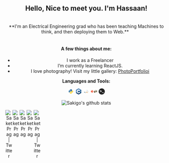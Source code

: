<div align="center">
  <h2>Hello, Nice to meet you. I'm Hassaan!</h2>
  <br/>

  <span>
  **I'm an Electrical Engineering grad who has been teaching Machines to think, and then deploying them to Web.**
  </span>
  &nbsp 
 
  <br/>
  <br/>
  
  <h4>A few things about me:</h4>
  
  - I work as a Freelancer
  - I’m currently learning ReactJS.
  - I love photography! Visit my little gallery: [PhotoPortfolioi](https://www.instagram.com/_hassaanakram)

  **Languages and Tools:**

  <code><img height="20" src="https://raw.githubusercontent.com/github/explore/80688e429a7d4ef2fca1e82350fe8e3517d3494d/topics/python/python.png"></code>
  <code><img height="20" src="https://raw.githubusercontent.com/github/explore/80688e429a7d4ef2fca1e82350fe8e3517d3494d/topics/cpp/cpp.png"></code>
  <code><img height="20" src="https://raw.githubusercontent.com/github/explore/80688e429a7d4ef2fca1e82350fe8e3517d3494d/topics/mysql/mysql.png"></code>
  <code><img height="20" src="https://raw.githubusercontent.com/github/explore/80688e429a7d4ef2fca1e82350fe8e3517d3494d/topics/git/git.png"></code>
  <code><img height="20" src="https://raw.githubusercontent.com/github/explore/80688e429a7d4ef2fca1e82350fe8e3517d3494d/topics/terminal/terminal.png"></code>

  ![Sakigo's github stats](https://github-readme-stats.vercel.app/api?username=sakigo9&show_icons=true&hide_border=true)

  <a href="https://twitter.com/sakigo_09">
  <img align="left" alt="Saket Prag | Twitter" width="22px" src="https://cdn.jsdelivr.net/npm/simple-icons@v3/icons/twitter.svg" />
  </a>
  <a href="https://www.linkedin.com/in/saket-prag-31b972157/">
  <img align="left" alt="Saket Prag" width="22px" src="https://cdn.jsdelivr.net/npm/simple-icons@v3/icons/linkedin.svg" />
  </a>
  <a href="https://medium.com/@saketprag322">
  <img align="left" alt="Saket Prag" width="22px" src="https://cdn.jsdelivr.net/npm/simple-icons@v3/icons/medium.svg" />
  </a>
  <a href="https://www.instagram.com/sakigo_09/">
  <img align="left" alt="Saket Prag" width="22px" src="https://cdn.jsdelivr.net/npm/simple-icons@v3/icons/instagram.svg" />
  </a>
  <a href="https://www.youtube.com/watch?v=eXlaZbQ0TiY&t=3s">
  <img align="left" alt="Saket Prag | Twitter" width="22px" src="https://cdn.jsdelivr.net/npm/simple-icons@v3/icons/youtube.svg" />
  </a>

  </div>

